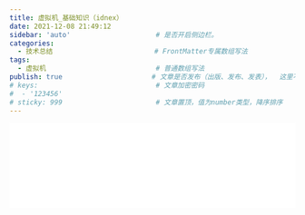 ```yaml
---
title: 虚拟机_基础知识（idnex）
date: 2021-12-08 21:49:12
sidebar: 'auto'                     # 是否开启侧边栏。
categories:
  - 技术总结                         # FrontMatter专属数组写法
tags:
  - 虚拟机                           # 普通数组写法
publish: true                      # 文章是否发布（出版、发布、发表），  这里不是 public
# keys:                             # 文章加密密码
#  - '123456'
# sticky: 999                       # 文章置顶，值为number类型，降序排序
---
```


<iframe 
  id="dd"
  width="100%" 
  src="/HTML文章/为知笔记/WebSocket_基础知识/虚拟机_基础知识（idnex）.htm"  
  frameborder="0"  
  allowfullscreen="true"
>
</iframe>


